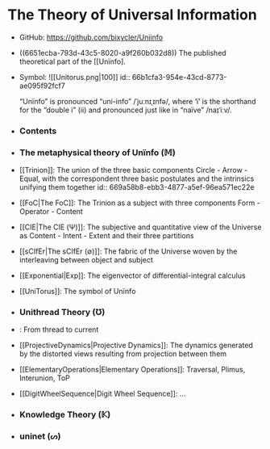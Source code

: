 The Theory of Universal Information
===

- GitHub: https://github.com/bixycler/Uniinfo
- ((6651ecba-793d-43c5-8020-a9f260b032d8)) The published theoretical part of the [[Unïnfo].
- Symbol: ![[Unitorus.png|100]]
  id:: 66b1cfa3-954e-43cd-8773-ae095f92fcf7
  
  
  “Unïnfo” is pronounced “uni-info” /ˈjuːnɪˌɪnfə/, where ‘ï’ is the shorthand for the “double i” (ii) and pronounced just like in “naïve” /naɪˈiːv/.
- ### Contents
- ### The metaphysical theory of Unïnfo (𝕄)
- [[Trinion]]: The union of the three basic components Circle - Arrow - Equal, with the correspondent three basic postulates and the intrinsics unifying them together
  id:: 669a58b8-ebb3-4877-a5ef-96ea571ec22e
- [[FoC|The FoC]]: The Trinion as a subject with three components Form - Operator - Content
- [[CIE|The CIE (Ψ)]]: The subjective and quantitative view of the Universe as Content - Intent - Extent and their three partitions
- [[sCIfEr|The sCIfEr (∅)]]: The fabric of the Universe woven by the interleaving between object and subject
- [[Exponential|Exp]]: The eigenvector of differential-integral calculus
- [[UniTorus]]: The symbol of Unïnfo
- ### Unithread Theory (Ʊ)
- []([[Om-thread]]): From thread to current
- [[ProjectiveDynamics|Projective Dynamics]]: The dynamics generated by the distorted views resulting from projection between them
- [[ElementaryOperations|Elementary Operations]]: Traversal, Plimus, Interunion, ToP
- [[DigitWheelSequence|Digit Wheel Sequence]]: ...
- ### Knowledge Theory (𝕂)
- ### uninet (ᔕ)